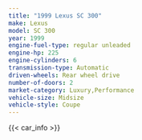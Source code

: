 ```yaml
---
title: "1999 Lexus SC 300"
make: Lexus
model: SC 300
year: 1999
engine-fuel-type: regular unleaded
engine-hp: 225
engine-cylinders: 6
transmission-type: Automatic
driven-wheels: Rear wheel drive
number-of-doors: 2
market-category: Luxury,Performance
vehicle-size: Midsize
vehicle-style: Coupe
---
```


{{< car_info >}}
